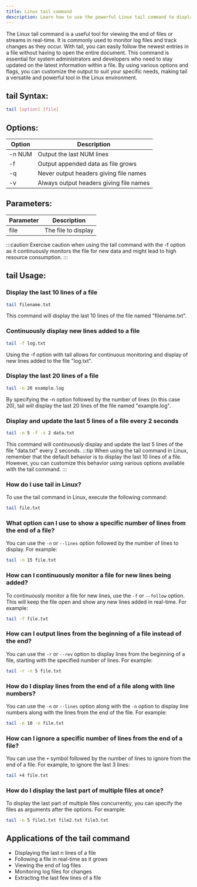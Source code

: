 ```yaml
---
title: Linux tail command
description: Learn how to use the powerful Linux tail command to display the last part of files or streams. Perfect for monitoring log files and tracking real-time changes.
---
```


The Linux tail command is a useful tool for viewing the end of files or streams in real-time. It is commonly used to monitor log files and track changes as they occur. With tail, you can easily follow the newest entries in a file without having to open the entire document. This command is essential for system administrators and developers who need to stay updated on the latest information within a file. By using various options and flags, you can customize the output to suit your specific needs, making tail a versatile and powerful tool in the Linux environment.

## tail Syntax:
```bash
tail [option] [file]
```
## Options:
| Option | Description                   |
|--------|-------------------------------|
| -n NUM | Output the last NUM lines     |
| -f     | Output appended data as file grows |
| -q     | Never output headers giving file names |
| -v     | Always output headers giving file names |

## Parameters:
| Parameter | Description                |
|-----------|----------------------------|
| file      | The file to display        |

:::caution
Exercise caution when using the tail command with the -f option as it continuously monitors the file for new data and might lead to high resource consumption.
:::
## tail Usage:
### Display the last 10 lines of a file
```bash
tail filename.txt
```
This command will display the last 10 lines of the file named "filename.txt".

### Continuously display new lines added to a file
```bash
tail -f log.txt
```
Using the -f option with tail allows for continuous monitoring and display of new lines added to the file "log.txt".

### Display the last 20 lines of a file
```bash
tail -n 20 example.log
```
By specifying the -n option followed by the number of lines (in this case 20), tail will display the last 20 lines of the file named "example.log".

### Display and update the last 5 lines of a file every 2 seconds
```bash
tail -n 5 -f -s 2 data.txt
```
This command will continuously display and update the last 5 lines of the file "data.txt" every 2 seconds.
:::tip
When using the tail command in Linux, remember that the default behavior is to display the last 10 lines of a file. However, you can customize this behavior using various options available with the tail command.
:::

### How do I use tail in Linux?
To use the tail command in Linux, execute the following command:
```bash
tail file.txt
```

### What option can I use to show a specific number of lines from the end of a file?
You can use the `-n` or `--lines` option followed by the number of lines to display. For example:
```bash
tail -n 15 file.txt
```

### How can I continuously monitor a file for new lines being added?
To continuously monitor a file for new lines, use the `-f` or `--follow` option. This will keep the file open and show any new lines added in real-time. For example:
```bash
tail -f file.txt
```

### How can I output lines from the beginning of a file instead of the end?
You can use the `-r` or `--rev` option to display lines from the beginning of a file, starting with the specified number of lines. For example:
```bash
tail -r -n 5 file.txt
```

### How do I display lines from the end of a file along with line numbers?
You can use the `-n` or `--lines` option along with the `-n` option to display line numbers along with the lines from the end of the file. For example:
```bash
tail -n 10 -n file.txt
```

### How can I ignore a specific number of lines from the end of a file?
You can use the `+` symbol followed by the number of lines to ignore from the end of a file. For example, to ignore the last 3 lines:
```bash
tail +4 file.txt
```

### How do I display the last part of multiple files at once?
To display the last part of multiple files concurrently, you can specify the files as arguments after the options. For example:
```bash
tail -n 5 file1.txt file2.txt file3.txt
```

## Applications of the tail command

- Displaying the last n lines of a file
- Following a file in real-time as it grows
- Viewing the end of log files
- Monitoring log files for changes
- Extracting the last few lines of a file